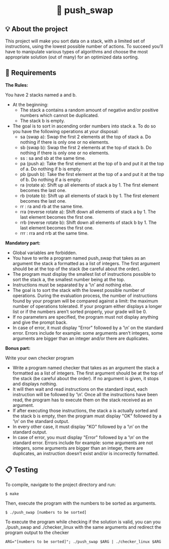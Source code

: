 <h1 align="center">
	🔢 push_swap
</h1>

## 💡 About the project

This project will make you sort data on a stack, with a limited set of instructions, using the lowest possible number of actions. To succeed you’ll have to manipulate various types of algorithms and choose the most appropriate solution (out of many) for an optimized data sorting.

## 📝 Requirements

**The Rules:**

You have 2 stacks named a and b.
- At the beginning:
	- The stack a contains a random amount of negative and/or positive numbers which cannot be duplicated.
	- The stack b is empty.
- The goal is to sort in ascending order numbers into stack a. To do so you have the following operations at your disposal:
	- sa (swap a): Swap the first 2 elements at the top of stack a. Do nothing if there is only one or no elements.
	- sb (swap b): Swap the first 2 elements at the top of stack b. Do nothing if there is only one or no elements.
	- ss : sa and sb at the same time.
	- pa (push a): Take the first element at the top of b and put it at the top of a. Do nothing if b is empty.
	- pb (push b): Take the first element at the top of a and put it at the top of b. Do nothing if a is empty.
	- ra (rotate a): Shift up all elements of stack a by 1. The first element becomes the last one.
	- rb (rotate b): Shift up all elements of stack b by 1. The first element becomes the last one.
	- rr : ra and rb at the same time.
	- rra (reverse rotate a): Shift down all elements of stack a by 1. The last element becomes the first one.
	- rrb (reverse rotate b): Shift down all elements of stack b by 1. The last element becomes the first one.
	- rrr : rra and rrb at the same time.

**Mandatory part:**

- Global variables are forbidden.
- You have to write a program named push_swap that takes as an argument the stack a formatted as a list of integers. The first argument should be at the top of the stack (be careful about the order).
- The program must display the smallest list of instructions possible to sort the stack a, the smallest number being at the top.
- Instructions must be separated by a ’\n’ and nothing else.
- The goal is to sort the stack with the lowest possible number of operations. During the evaluation process, the number of instructions found by your program will be compared against a limit: the maximum number of operations tolerated. If your program either displays a longer list or if the numbers aren’t sorted properly, your grade will be 0.
- If no parameters are specified, the program must not display anything and give the prompt back.
- In case of error, it must display "Error" followed by a ’\n’ on the standard error. Errors include for example: some arguments aren’t integers, some arguments are bigger than an integer and/or there are duplicates.

**Bonus part:**

Write your own checker program
- Write a program named checker that takes as an argument the stack a formatted as a list of integers. The first argument should be at the top of the stack (be careful about the order). If no argument is given, it stops and displays nothing.
- It will then wait and read instructions on the standard input, each instruction will be followed by ’\n’. Once all the instructions have been read, the program has to execute them on the stack received as an argument.
- If after executing those instructions, the stack a is actually sorted and the stack b is empty, then the program must display "OK" followed by a ’\n’ on the standard output.
- In every other case, it must display "KO" followed by a ’\n’ on the standard output.
- In case of error, you must display "Error" followed by a ’\n’ on the standard error. Errors include for example: some arguments are not integers, some arguments are bigger than an integer, there are duplicates, an instruction doesn’t exist and/or is incorrectly formatted.

## 📋 Testing

To compile, navigate to the project directory and run:

```shell
$ make 
```

Then, execute the program with the numbers to be sorted as arguments.

```shell
$ ./push_swap [numbers to be sorted] 
```

To execute the program while checking if the solution is valid, you can you ./push_swap and ./checker_linux with the same arguments and redirect the program output to the checker
```shell
ARG="[numbers to be sorted]"; ./push_swap $ARG | ./checker_linux $ARG
```
